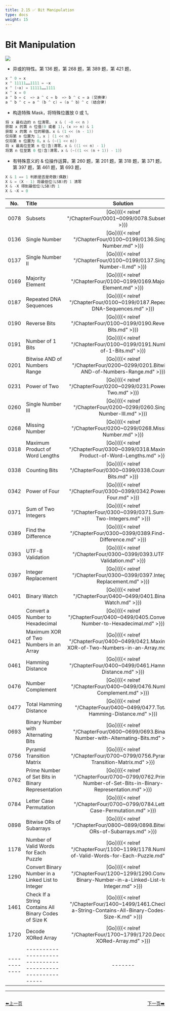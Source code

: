 ```yaml
---
title: 2.15 ✅ Bit Manipulation
type: docs
weight: 15
---
```


# Bit Manipulation

![](https://img.halfrost.com/Leetcode/Bit_Manipulation.png)

- 异或的特性。第 136 题，第 268 题，第 389 题，第 421 题，

```go
x ^ 0 = x
x ^ 11111……1111 = ~x
x ^ (~x) = 11111……1111
x ^ x = 0
a ^ b = c  => a ^ c = b  => b ^ c = a (交换律)
a ^ b ^ c = a ^ (b ^ c) = (a ^ b）^ c (结合律)
```

- 构造特殊 Mask，将特殊位置放 0 或 1。

```go
将 x 最右边的 n 位清零， x & ( ~0 << n )
获取 x 的第 n 位值(0 或者 1)，(x >> n) & 1
获取 x 的第 n 位的幂值，x & (1 << (n - 1))
仅将第 n 位置为 1，x | (1 << n)
仅将第 n 位置为 0，x & (~(1 << n))
将 x 最高位至第 n 位(含)清零，x & ((1 << n) - 1)
将第 n 位至第 0 位(含)清零，x & (~((1 << (n + 1)) - 1)）
```

- 有特殊意义的 & 位操作运算。第 260 题，第 201 题，第 318 题，第 371 题，第 397 题，第 461 题，第 693 题，

```go
X & 1 == 1 判断是否是奇数(偶数)
X & = (X - 1) 将最低位(LSB)的 1 清零
X & -X 得到最低位(LSB)的 1
X & ~X = 0
```



| No.      | Title | Solution | Difficulty | TimeComplexity | SpaceComplexity |Favorite| Acceptance |
|:--------:|:------- | :--------: | :----------: | :----: | :-----: | :-----: |:-----: |
|0078|Subsets|[Go]({{< relref "/ChapterFour/0001~0099/0078.Subsets.md" >}})|Medium| O(n^2)| O(n)|❤️|65.5%|
|0136|Single Number|[Go]({{< relref "/ChapterFour/0100~0199/0136.Single-Number.md" >}})|Easy| O(n)| O(1)||66.6%|
|0137|Single Number II|[Go]({{< relref "/ChapterFour/0100~0199/0137.Single-Number-II.md" >}})|Medium| O(n)| O(1)|❤️|54.0%|
|0169|Majority Element|[Go]({{< relref "/ChapterFour/0100~0199/0169.Majority-Element.md" >}})|Easy| O(n)| O(1)|❤️|60.2%|
|0187|Repeated DNA Sequences|[Go]({{< relref "/ChapterFour/0100~0199/0187.Repeated-DNA-Sequences.md" >}})|Medium| O(n)| O(1)||41.6%|
|0190|Reverse Bits|[Go]({{< relref "/ChapterFour/0100~0199/0190.Reverse-Bits.md" >}})|Easy| O(n)| O(1)|❤️|42.5%|
|0191|Number of 1 Bits|[Go]({{< relref "/ChapterFour/0100~0199/0191.Number-of-1-Bits.md" >}})|Easy| O(n)| O(1)||54.1%|
|0201|Bitwise AND of Numbers Range|[Go]({{< relref "/ChapterFour/0200~0299/0201.Bitwise-AND-of-Numbers-Range.md" >}})|Medium| O(n)| O(1)|❤️|39.7%|
|0231|Power of Two|[Go]({{< relref "/ChapterFour/0200~0299/0231.Power-of-Two.md" >}})|Easy| O(1)| O(1)||43.8%|
|0260|Single Number III|[Go]({{< relref "/ChapterFour/0200~0299/0260.Single-Number-III.md" >}})|Medium| O(n)| O(1)|❤️|65.4%|
|0268|Missing Number|[Go]({{< relref "/ChapterFour/0200~0299/0268.Missing-Number.md" >}})|Easy| O(n)| O(1)||55.1%|
|0318|Maximum Product of Word Lengths|[Go]({{< relref "/ChapterFour/0300~0399/0318.Maximum-Product-of-Word-Lengths.md" >}})|Medium| O(n)| O(1)||52.4%|
|0338|Counting Bits|[Go]({{< relref "/ChapterFour/0300~0399/0338.Counting-Bits.md" >}})|Medium| O(n)| O(n)||70.5%|
|0342|Power of Four|[Go]({{< relref "/ChapterFour/0300~0399/0342.Power-of-Four.md" >}})|Easy| O(n)| O(1)||41.8%|
|0371|Sum of Two Integers|[Go]({{< relref "/ChapterFour/0300~0399/0371.Sum-of-Two-Integers.md" >}})|Medium| O(n)| O(1)||50.6%|
|0389|Find the Difference|[Go]({{< relref "/ChapterFour/0300~0399/0389.Find-the-Difference.md" >}})|Easy| O(n)| O(1)||57.9%|
|0393|UTF-8 Validation|[Go]({{< relref "/ChapterFour/0300~0399/0393.UTF-8-Validation.md" >}})|Medium| O(n)| O(1)||38.1%|
|0397|Integer Replacement|[Go]({{< relref "/ChapterFour/0300~0399/0397.Integer-Replacement.md" >}})|Medium| O(n)| O(1)||33.5%|
|0401|Binary Watch|[Go]({{< relref "/ChapterFour/0400~0499/0401.Binary-Watch.md" >}})|Easy| O(1)| O(1)||48.5%|
|0405|Convert a Number to Hexadecimal|[Go]({{< relref "/ChapterFour/0400~0499/0405.Convert-a-Number-to-Hexadecimal.md" >}})|Easy| O(n)| O(1)||44.5%|
|0421|Maximum XOR of Two Numbers in an Array|[Go]({{< relref "/ChapterFour/0400~0499/0421.Maximum-XOR-of-Two-Numbers-in-an-Array.md" >}})|Medium| O(n)| O(1)|❤️|54.3%|
|0461|Hamming Distance|[Go]({{< relref "/ChapterFour/0400~0499/0461.Hamming-Distance.md" >}})|Easy| O(n)| O(1)||73.2%|
|0476|Number Complement|[Go]({{< relref "/ChapterFour/0400~0499/0476.Number-Complement.md" >}})|Easy| O(n)| O(1)||65.2%|
|0477|Total Hamming Distance|[Go]({{< relref "/ChapterFour/0400~0499/0477.Total-Hamming-Distance.md" >}})|Medium| O(n)| O(1)||50.6%|
|0693|Binary Number with Alternating Bits|[Go]({{< relref "/ChapterFour/0600~0699/0693.Binary-Number-with-Alternating-Bits.md" >}})|Easy| O(n)| O(1)|❤️|59.9%|
|0756|Pyramid Transition Matrix|[Go]({{< relref "/ChapterFour/0700~0799/0756.Pyramid-Transition-Matrix.md" >}})|Medium| O(n log n)| O(n)||55.6%|
|0762|Prime Number of Set Bits in Binary Representation|[Go]({{< relref "/ChapterFour/0700~0799/0762.Prime-Number-of-Set-Bits-in-Binary-Representation.md" >}})|Easy| O(n)| O(1)||64.5%|
|0784|Letter Case Permutation|[Go]({{< relref "/ChapterFour/0700~0799/0784.Letter-Case-Permutation.md" >}})|Medium| O(n)| O(1)||68.7%|
|0898|Bitwise ORs of Subarrays|[Go]({{< relref "/ChapterFour/0800~0899/0898.Bitwise-ORs-of-Subarrays.md" >}})|Medium| O(n)| O(1)||34.3%|
|1178|Number of Valid Words for Each Puzzle|[Go]({{< relref "/ChapterFour/1100~1199/1178.Number-of-Valid-Words-for-Each-Puzzle.md" >}})|Hard||||39.6%|
|1290|Convert Binary Number in a Linked List to Integer|[Go]({{< relref "/ChapterFour/1200~1299/1290.Convert-Binary-Number-in-a-Linked-List-to-Integer.md" >}})|Easy||||81.8%|
|1461|Check If a String Contains All Binary Codes of Size K|[Go]({{< relref "/ChapterFour/1400~1499/1461.Check-If-a-String-Contains-All-Binary-Codes-of-Size-K.md" >}})|Medium||||54.3%|
|1720|Decode XORed Array|[Go]({{< relref "/ChapterFour/1700~1799/1720.Decode-XORed-Array.md" >}})|Easy||||85.2%|
|------------|-------------------------------------------------------|-------| ----------------| ---------------|-------------|-------------|-------------|


----------------------------------------------
<div style="display: flex;justify-content: space-between;align-items: center;">
<p><a href="https://books.halfrost.com/leetcode/ChapterTwo/Sort/">⬅️上一页</a></p>
<p><a href="https://books.halfrost.com/leetcode/ChapterTwo/Union_Find/">下一页➡️</a></p>
</div>
